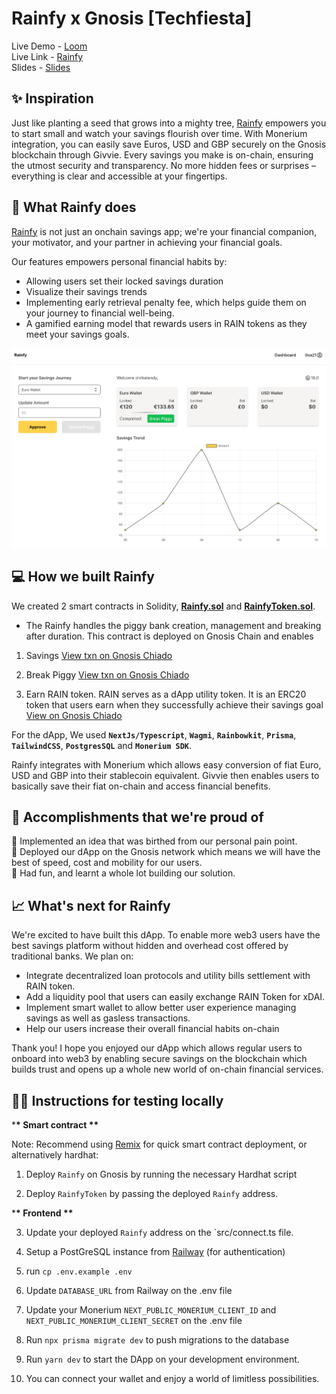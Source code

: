 # Rainfy x Gnosis [Techfiesta]

Live Demo - [Loom](https://www.loom.com) <br />
Live Link - [Rainfy](https://rainfy.vercel.app) <br />
Slides - [Slides](https://rainfy.vercel.app)

## ✨ Inspiration

Just like planting a seed that grows into a mighty tree, [Rainfy](https://rainfy.vercel.app) empowers you to start small and watch your savings flourish over time. With Monerium integration, you can easily save Euros, USD and GBP securely on the Gnosis blockchain through Givvie. Every savings you make is on-chain, ensuring the utmost security and transparency. No more hidden fees or surprises – everything is clear and accessible at your fingertips.

## 🍰 What Rainfy does

[Rainfy](https://rainfy.vercel.app) is not just an onchain savings app; we're your financial companion, your motivator, and your partner in achieving your financial goals.

Our features empowers personal financial habits by:

- Allowing users set their locked savings duration
- Visualize their savings trends
- Implementing early retrieval penalty fee, which helps guide them on your journey to financial well-being.
- A gamified earning model that rewards users in RAIN tokens as they meet your savings goals.

![Rainfy Dashboard](/public/img/dashboard-screen.png)

## 💻 How we built Rainfy

We created 2 smart contracts in Solidity, [**Rainfy.sol**](https://github.com/iamendy/rainfy/blob/main/contracts/Rainfy.sol) and [**RainfyToken.sol**](https://github.com/iamendy/rainfy/blob/main/contracts/RainfyToken.sol).

- The Rainfy handles the piggy bank creation, management and breaking after duration. This contract is deployed on Gnosis Chain and enables

1. Savings [View txn on Gnosis Chiado](https://gnosis-chiado.blockscout.com/tx/0xb20c4fb6af21901533b19c1ac5ce36a7e2775efcc7049e6f44f747f77927d2e0)

2. Break Piggy [View txn on Gnosis Chiado](https://gnosis-chiado.blockscout.com/tx/0x7bea58bee8ba73e866846dd29aa78be8b2ec7cdf5225053f737da67683ce732b)

3. Earn RAIN token. RAIN serves as a dApp utility token. It is an ERC20 token that users earn when they successfully achieve their savings goal [View on Gnosis Chiado](https://gnosis-chiado.blockscout.com/address/0x5A505E3f96bB4d322aaA9Eb81d82B330DB2dAA85?tab=internal_txns)

For the dApp, We used **`NextJs/Typescript`**, **`Wagmi`**, **`Rainbowkit`**, **`Prisma`**, **`TailwindCSS`**, **`PostgresSQL`** and **`Monerium SDK`**.

Rainfy integrates with Monerium which allows easy conversion of fiat Euro, USD and GBP into their stablecoin equivalent. Givvie then enables users to basically save their fiat on-chain and access financial benefits.

## 🚀 Accomplishments that we're proud of

🍥 Implemented an idea that was birthed from our personal pain point.<br />
🍥 Deployed our dApp on the Gnosis network which means we will have the best of speed, cost and mobility for our users. <br />
🍥 Had fun, and learnt a whole lot building our solution. <br />

## 📈 What's next for Rainfy

We're excited to have built this dApp. To enable more web3 users have the best savings platform without hidden and overhead cost offered by traditional banks. We plan on:

- Integrate decentralized loan protocols and utility bills settlement with RAIN token.
- Add a liquidity pool that users can easily exchange RAIN Token for xDAI.
- Implement smart wallet to allow better user experience managing savings as well as gasless transactions.
- Help our users increase their overall financial habits on-chain

Thank you! I hope you enjoyed our dApp which allows regular users to onboard into web3 by enabling secure savings on the blockchain which builds trust and opens up a whole new world of on-chain financial services.

## 🧑‍💻 Instructions for testing locally

\***\* Smart contract \*\***

Note: Recommend using [Remix](https://remix.ethereum.org) for quick smart contract deployment, or alternatively hardhat:

1. Deploy `Rainfy` on Gnosis by running the necessary Hardhat script

2. Deploy `RainfyToken` by passing the deployed `Rainfy` address.

\***\* Frontend \*\***

3. Update your deployed `Rainfy` address on the `src/connect.ts file.

4. Setup a PostGreSQL instance from [Railway](https://railway.app) (for authentication)

5. run `cp .env.example .env`

6. Update `DATABASE_URL` from Railway on the .env file

7. Update your Monerium `NEXT_PUBLIC_MONERIUM_CLIENT_ID` and `NEXT_PUBLIC_MONERIUM_CLIENT_SECRET` on the .env file

8. Run `npx prisma migrate dev` to push migrations to the database

9. Run `yarn dev` to start the DApp on your development environment.

10. You can connect your wallet and enjoy a world of limitless possibilities.
